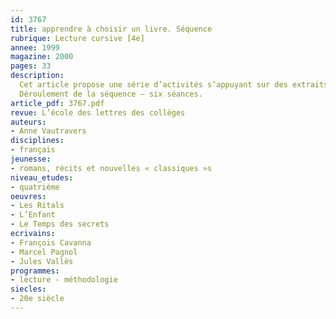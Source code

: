 ```yaml
---
id: 3767
title: apprendre à choisir un livre. Séquence
rubrique: Lecture cursive [4e]
annee: 1999
magazine: 2000
pages: 33
description: 
  Cet article propose une série d’activités s’appuyant sur des extraits de catalogues de littérature de jeunesse – il s’agit d’initier les élèves à la notion de genres, de formes narratives et de thèmes, afin de les rendre plus autonomes dans le choix d’un livre. Il suggère ensuite de travailler sur un texte qui permettra aux élèves de prendre position pour la lecture, puis de se décrire en tant que lecteurs – la notion de lecture évasion, source de plaisir, sera ainsi introduite. Enfin, un débat leur sera proposé sur les intérêts de la lecture. On leur demandera de rédiger un paragraphe argumentatif en faveur de cette activité…
  Déroulement de la séquence – six séances.
article_pdf: 3767.pdf
revue: L’école des lettres des collèges
auteurs:
- Anne Vautravers
disciplines:
- français
jeunesse:
- romans, récits et nouvelles « classiques »s
niveau_etudes:
- quatrième
oeuvres:
- Les Ritals
- L’Enfant
- Le Temps des secrets
ecrivains:
- François Cavanna
- Marcel Pagnol
- Jules Vallès
programmes:
- lecture - méthodologie
siecles:
- 20e siècle
---
```


